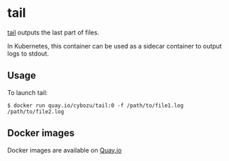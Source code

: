 # tail

[tail](https://github.com/nxadm/tail) outputs the last part of files.

In Kubernetes, this container can be used as a sidecar container to output logs to stdout.

## Usage

To launch tail:

    $ docker run quay.io/cybozu/tail:0 -f /path/to/file1.log /path/to/file2.log
 
## Docker images

Docker images are available on [Quay.io](https://quay.io/repository/cybozu/tail)
